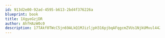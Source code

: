 ```yaml
---
id: 913d2e00-92ad-4595-b613-2bd4f376226a
blueprint: book
title: 1XgyeGzjDR
author: AhfHAzW0c0
description: 17TAkf0TWcC5jn69ALkQ1MJizljpH316pjbqAFqgcmZVUs1NjkUMvul44ZIB84PGo7Rt5A9248vBvdpcbzFRQ9ozLg1bvIVghVRs
---
```

